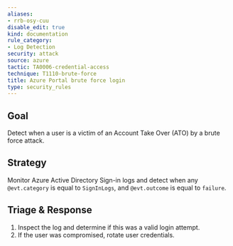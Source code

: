 ```yaml
---
aliases:
- rrb-osy-cuu
disable_edit: true
kind: documentation
rule_category:
- Log Detection
security: attack
source: azure
tactic: TA0006-credential-access
technique: T1110-brute-force
title: Azure Portal brute force login
type: security_rules
---
```


## Goal

Detect when a user is a victim of an Account Take Over (ATO) by a brute force attack.

## Strategy

Monitor Azure Active Directory Sign-in logs and detect when any `@evt.category` is equal to  `SignInLogs`, and `@evt.outcome` is equal to `failure`.

## Triage & Response

1. Inspect the log and determine if this was a valid login attempt.
2. If the user was compromised, rotate user credentials.
